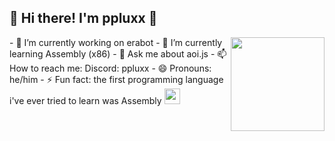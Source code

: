 ## 🧊 Hi there! I'm ppluxx 👋
<img src="https://cdn.pixabay.com/photo/2013/07/13/11/43/tux-158547_1280.png" width="150px" align="right"> 
- 🔭 I’m currently working on erabot
- 🌱 I’m currently learning Assembly (x86)
- 💬 Ask me about aoi.js
- 📫 How to reach me: Discord: ppluxx
- 😄 Pronouns: he/him
- ⚡ Fun fact: the first programming language i've ever tried to learn was Assembly
<img src="https://kde.org/stuff/clipart/logo/kde-logo-white-blue-rounded-source.svg" width="25px">



